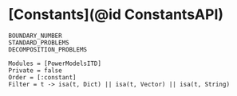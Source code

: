 # [Constants](@id ConstantsAPI)

```@docs
BOUNDARY_NUMBER
STANDARD_PROBLEMS
DECOMPOSITION_PROBLEMS
```

```@autodocs
Modules = [PowerModelsITD]
Private = false
Order = [:constant]
Filter = t -> isa(t, Dict) || isa(t, Vector) || isa(t, String)
```

